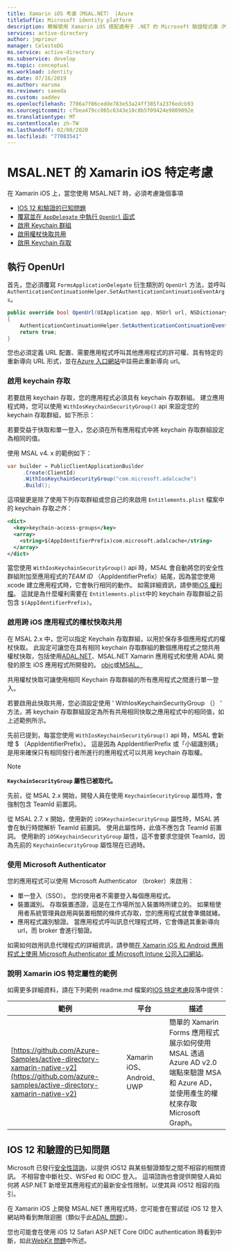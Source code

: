 ```yaml
---
title: Xamarin iOS 考慮（MSAL.NET） |Azure
titleSuffix: Microsoft identity platform
description: 瞭解使用 Xamarin iOS 搭配適用于 .NET 的 Microsoft 驗證程式庫（MSAL.NET）時的特定考慮。
services: active-directory
author: jmprieur
manager: CelesteDG
ms.service: active-directory
ms.subservice: develop
ms.topic: conceptual
ms.workload: identity
ms.date: 07/16/2019
ms.author: marsma
ms.reviewer: saeeda
ms.custom: aaddev
ms.openlocfilehash: 7706a7f06cedde783e53a24ff385fa2376edcb93
ms.sourcegitcommit: cfbea479cc065c6343e10c8b5f09424e9809092e
ms.translationtype: MT
ms.contentlocale: zh-TW
ms.lasthandoff: 02/08/2020
ms.locfileid: "77083541"
---
```

# <a name="xamarin-ios-specific-considerations-with-msalnet"></a>MSAL.NET 的 Xamarin iOS 特定考慮
在 Xamarin iOS 上，當您使用 MSAL.NET 時，必須考慮幾個事項

- [IOS 12 和驗證的已知問題](#known-issues-with-ios-12-and-authentication)
- [覆寫並在 `AppDelegate` 中執行 `OpenUrl` 函式](#implement-openurl)
- [啟用 Keychain 群組](#enable-keychain-access)
- [啟用權杖快取共用](#enable-token-cache-sharing-across-ios-applications)
- [啟用 Keychain 存取](#enable-keychain-access)

## <a name="implement-openurl"></a>執行 OpenUrl

首先，您必須覆寫 `FormsApplicationDelegate` 衍生類別的 `OpenUrl` 方法，並呼叫 `AuthenticationContinuationHelper.SetAuthenticationContinuationEventArgs`。

```csharp
public override bool OpenUrl(UIApplication app, NSUrl url, NSDictionary options)
{
    AuthenticationContinuationHelper.SetAuthenticationContinuationEventArgs(url);
    return true;
}
```

您也必須定義 URL 配置、需要應用程式呼叫其他應用程式的許可權、具有特定的重新導向 URL 形式，並在[Azure 入口網站](https://portal.azure.com)中註冊此重新導向 url。

### <a name="enable-keychain-access"></a>啟用 keychain 存取

若要啟用 keychain 存取，您的應用程式必須具有 keychain 存取群組。
建立應用程式時，您可以使用 `WithIosKeychainSecurityGroup()` api 來設定您的 keychain 存取群組，如下所示：

若要受益于快取和單一登入，您必須在所有應用程式中將 keychain 存取群組設定為相同的值。

使用 MSAL v4. x 的範例如下：
```csharp
var builder = PublicClientApplicationBuilder
     .Create(ClientId)
     .WithIosKeychainSecurityGroup("com.microsoft.adalcache")
     .Build();
```

這項變更是除了使用下列存取群組或您自己的來啟用 `Entitlements.plist` 檔案中的 keychain 存取*之外*：

```xml
<dict>
  <key>keychain-access-groups</key>
  <array>
    <string>$(AppIdentifierPrefix)com.microsoft.adalcache</string>
  </array>
</dict>
```

當您使用 `WithIosKeychainSecurityGroup()` api 時，MSAL 會自動將您的安全性群組附加至應用程式的*TEAM ID* （AppIdentifierPrefix）結尾，因為當您使用 xcode 建立應用程式時，它會執行相同的動作。 如需詳細資訊，請參閱[iOS 權利檔](https://developer.apple.com/documentation/security/keychain_services/keychain_items/sharing_access_to_keychain_items_among_a_collection_of_apps)。 這就是為什麼權利需要在 `Entitlements.plist`中的 keychain 存取群組之前包含 `$(AppIdentifierPrefix)`。

### <a name="enable-token-cache-sharing-across-ios-applications"></a>啟用跨 iOS 應用程式的權杖快取共用

在 MSAL 2.x 中，您可以指定 Keychain 存取群組，以用於保存多個應用程式的權杖快取。 此設定可讓您在具有相同 keychain 存取群組的數個應用程式之間共用權杖快取，包括使用[ADAL.NET](https://aka.ms/adal-net)、MSAL.NET Xamarin 應用程式和使用 ADAL 開發的原生 iOS 應用程式所開發的。 [objc](https://github.com/AzureAD/azure-activedirectory-library-for-objc)或[MSAL。](https://github.com/AzureAD/microsoft-authentication-library-for-objc)

共用權杖快取可讓使用相同 Keychain 存取群組的所有應用程式之間進行單一登入。

若要啟用此快取共用，您必須設定使用 ' WithIosKeychainSecurityGroup （） ' 方法，將 keychain 存取群組設定為所有共用相同快取之應用程式中的相同值，如上述範例所示。

先前已提到，每當您使用 `WithIosKeychainSecurityGroup()` api 時，MSAL 會新增 $ （AppIdentifierPrefix）。 這是因為 AppIdentifierPrefix 或「小組識別碼」是用來確保只有相同發行者所進行的應用程式可以共用 keychain 存取權。

> [!NOTE]
> **`KeychainSecurityGroup` 屬性已被取代。**
> 
> 先前，從 MSAL 2.x 開始，開發人員在使用 `KeychainSecurityGroup` 屬性時，會強制包含 TeamId 前置詞。
>
>  從 MSAL 2.7. x 開始，使用新的 `iOSKeychainSecurityGroup` 屬性時，MSAL 將會在執行時間解析 TeamId 前置詞。 使用此屬性時，此值不應包含 TeamId 前置詞。
>  使用新的 `iOSKeychainSecurityGroup` 屬性，這不會要求您提供 TeamId，因為先前的 `KeychainSecurityGroup` 屬性現在已過時。

### <a name="use-microsoft-authenticator"></a>使用 Microsoft Authenticator

您的應用程式可以使用 Microsoft Authenticator （broker）來啟用：

- 單一登入（SSO）。 您的使用者不需要登入每個應用程式。
- 裝置識別。 存取裝置憑證，這是在工作場所加入裝置時所建立的。 如果租使用者系統管理員啟用與裝置相關的條件式存取，您的應用程式就會準備就緒。
- 應用程式識別驗證。 當應用程式呼叫訊息代理程式時，它會傳遞其重新導向 url，而 broker 會進行驗證。

如需如何啟用訊息代理程式的詳細資訊，請參閱[在 Xamarin iOS 和 Android 應用程式上使用 Microsoft Authenticator 或 Microsoft Intune 公司入口網站](msal-net-use-brokers-with-xamarin-apps.md)。

### <a name="sample-illustrating-xamarin-ios-specific-properties"></a>說明 Xamarin iOS 特定屬性的範例

如需更多詳細資料，請在下列範例 readme.md 檔案的[IOS 特定考慮](https://github.com/azure-samples/active-directory-xamarin-native-v2#ios-specific-considerations)段落中提供：

範例 | 平台 | 描述
------ | -------- | -----------
[https://github.com/Azure-Samples/active-directory-xamarin-native-v2](https://github.com/azure-samples/active-directory-xamarin-native-v2) | Xamarin iOS、Android、UWP | 簡單的 Xamarin Forms 應用程式展示如何使用 MSAL 透過 Azure AD v2.0 端點來驗證 MSA 和 Azure AD，並使用產生的權杖來存取 Microsoft Graph。

<!--- https://github.com/Azure-Samples/active-directory-xamarin-native-v2/blob/master/ReadmeFiles/Topology.png -->

## <a name="known-issues-with-ios-12-and-authentication"></a>IOS 12 和驗證的已知問題
Microsoft 已發行[安全性諮詢](https://github.com/aspnet/AspNetCore/issues/4647)，以提供 iOS12 與某些驗證類型之間不相容的相關資訊。 不相容會中斷社交、WSFed 和 OIDC 登入。 這項諮詢也會提供開發人員如何將 ASP.NET 新增至其應用程式的最新安全性限制，以使其與 iOS12 相容的指引。  

在 Xamarin iOS 上開發 MSAL.NET 應用程式時，您可能會在嘗試從 iOS 12 登入網站時看到無限迴圈（類似于此[ADAL 問題](https://github.com/AzureAD/azure-activedirectory-library-for-dotnet/issues/1329)）。 

您也可能會在使用 iOS 12 Safari ASP.NET Core OIDC authentication 時看到中斷，如此[WebKit 問題](https://bugs.webkit.org/show_bug.cgi?id=188165)中所述。
